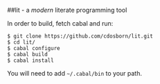 ##lit - a *modern* literate programming tool

In order to build, fetch cabal and run: 

```
$ git clone https://github.com/cdosborn/lit.git 
$ cd lit/
$ cabal configure
$ cabal build
$ cabal install
```
You will need to add `~/.cabal/bin` to your path.
